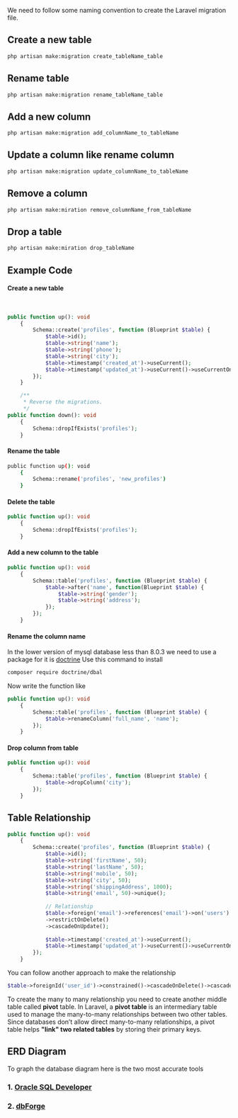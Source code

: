 We need to follow some naming convention to create the Laravel migration file.
## Create a new table
```bash
php artisan make:migration create_tableName_table
```
## Rename table
```bash
php artisan make:migration rename_tableName_table
```
## Add a new column
```bash
php artisan make:migration add_columnName_to_tableName
```
## Update a column like rename column
```bash
php artisan make:migration update_columnName_to_tableName
```
## Remove a column
```bash
php artisan make:miration remove_columnName_from_tableName
```
## Drop a table
```bash
php artisan make:miration drop_tableName
```
## Example Code
#### Create a new table
 
```php
public function up(): void
    {
        Schema::create('profiles', function (Blueprint $table) {
            $table->id();
            $table->string('name');
            $table->string('phone');
            $table->string('city');
            $table->timestamp('created_at')->useCurrent();
            $table->timestamp('updated_at')->useCurrent()->useCurrentOnUpdate();
        });
    }

    /**
     * Reverse the migrations.
     */
public function down(): void
    {
        Schema::dropIfExists('profiles');
    }
```
#### Rename the table
```bash
public function up(): void
    {
        Schema::rename('profiles', 'new_profiles')
    }

```
#### Delete the table
```php
public function up(): void
    {
        Schema::dropIfExists('profiles');
    }
```
#### Add a new column to the table
```php
public function up(): void
    {
        Schema::table('profiles', function (Blueprint $table) {
            $table->after('name', function(Blueprint $table) {
                $table->string('gender');
                $table->string('address');
            });
        });
    }
```
#### Rename the column name
In the lower version of mysql database less than 8.0.3 we need to use a package for it is [doctrine](https://packagist.org/packages/doctrine/dbal) 
Use this command to install
```bash
composer require doctrine/dbal
```
Now write the function like
```php
public function up(): void
    {
        Schema::table('profiles', function (Blueprint $table) {
            $table->renameColumn('full_name', 'name');
        });
    }
```
#### Drop column from table
```php
public function up(): void
    {
        Schema::table('profiles', function (Blueprint $table) {
            $table->dropColumn('city');
        });
    }
```
## Table Relationship
```php
public function up(): void
    {
        Schema::create('profiles', function (Blueprint $table) {
            $table->id();
            $table->string('firstName', 50);
            $table->string('lastName', 50);
            $table->string('mobile', 50);
            $table->string('city', 50);
            $table->string('shippingAddress', 1000);
            $table->string('email', 50)->unique();
            
            // Relationship
            $table->foreign('email')->references('email')->on('users')
            ->restrictOnDelete()
            ->cascadeOnUpdate();
            
            $table->timestamp('created_at')->useCurrent();
            $table->timestamp('updated_at')->useCurrent()->useCurrentOnUpdate();
        });
    }
```
You can follow another approach to make the relationship
```php
$table->foreignId('user_id')->constrained()->cascadeOnDelete()->cascadeOnUpdate();
```
To create the many to many relationship you need to create another middle table called **pivot** table. In Laravel, a **pivot table** is an intermediary table used to manage the many-to-many relationships between two other tables. Since databases don’t allow direct many-to-many relationships, a pivot table helps **"link" two related tables** by storing their primary keys.
## ERD Diagram
To graph the database diagram here is the two most accurate tools
### 1. [Oracle SQL Developer](https://www.oracle.com/database/sqldeveloper/)
### 2. [dbForge](https://www.devart.com/dbforge/)
